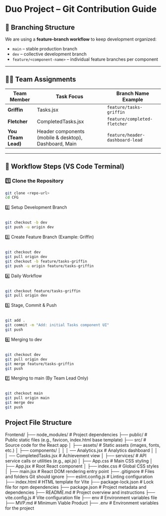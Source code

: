# Duo Project – Git Contribution Guide

## 📌 Branching Structure

We are using a **feature-branch workflow** to keep development organized:
- `main` – stable production branch
- `dev` – collective development branch
- `feature/<component-name>` – individual feature branches per component

---

## 🧑‍💻 **Team Assignments**

| Team Member | Task Focus | Branch Name Example |
|--------------|------------|----------------------|
| **Griffin** | Tasks.jsx | `feature/tasks-griffin` |
| **Fletcher** | CompletedTasks.jsx | `feature/completed-fletcher` |
| **You (Team Lead)** | Header components (mobile & desktop), Dashboard, Main | `feature/header-dashboard-lead` |

---

## 🚀 **Workflow Steps (VS Code Terminal)**

### 1️⃣ Clone the Repository
```bash
git clone <repo-url>
cd CFG

```

2️⃣ Setup Development Branch

```bash

git checkout -b dev
git push -u origin dev

```

3️⃣ Create Feature Branch (Example: Griffin)

```bash

git checkout dev
git pull origin dev
git checkout -b feature/tasks-griffin
git push -u origin feature/tasks-griffin

```
4️⃣ Daily Workflow

```bash

git checkout feature/tasks-griffin
git pull origin dev

```

5️⃣ Stage, Commit & Push

```bash

git add .
git commit -m "Add: initial Tasks component UI"
git push

```

6️⃣ Merging to dev

```bash

git checkout dev
git pull origin dev
git merge feature/tasks-griffin
git push

```

7️⃣ Merging to main (By Team Lead Only)

```bash

git checkout main
git pull origin main
git merge dev
git push

```

## Project File Structure

Frontend/
├── node_modules/           # Project dependencies
├── public/                 # Public static files (e.g., favicon, index.html base template)
├── src/                    # Source code for the React app
│   ├── assets/             # Static assets (images, fonts, etc.)
│   ├── components/ 
│   │   │   ── Analytics.jsx # Analytics dashboard
│   │   │   ── CompletedTasks.jsx # Achievement view
│   ├── services/           # API service calls or utilities (e.g., api.js)
│   ├── App.css             # Main CSS styling
│   ├── App.jsx             # Root React component
│   ├── index.css           # Global CSS styles
│   ├── main.jsx            # React DOM rendering entry point
├── .gitignore              # Files and folders Git should ignore
├── eslint.config.js        # Linting configuration
├── index.html              # HTML template for Vite
├── package-lock.json       # Lock file for npm dependencies
├── package.json            # Project metadata and dependencies
├── README.md               # Project overview and instructions
├── vite.config.js          # Vite configuration file
├── env                     # Environment variables file
├── MVP.md                  # Minimum Viable Product
├── .env                    # Environment variables for the project